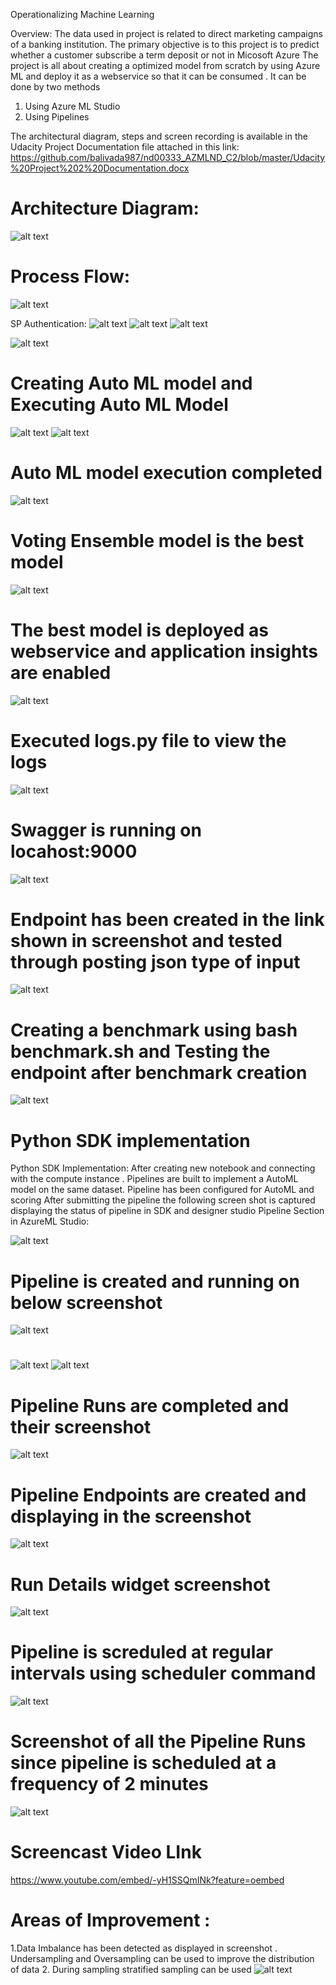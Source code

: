 

Operationalizing Machine Learning

Overview:
The data used in project  is related to direct marketing campaigns of a banking institution. The primary objective is to this project is to predict whether a customer subscribe a term deposit or not in Micosoft Azure 
The project is all about creating a optimized model from scratch  by using Azure ML and deploy it as a webservice so that it can be consumed . 
It can be  done by two methods 
1.	Using Azure ML Studio 
2. Using Pipelines


The architectural diagram, steps and screen recording is available in the Udacity Project Documentation file attached in  this link: 
https://github.com/balivada987/nd00333_AZMLND_C2/blob/master/Udacity%20Project%202%20Documentation.docx


# Architecture Diagram:

![alt text](https://github.com/balivada987/nd00333_AZMLND_C2/blob/master/ArchitectureDia%201.png)


# Process Flow:
![alt text](https://github.com/balivada987/nd00333_AZMLND_C2/blob/master/ProceeFlow%202.PNG)

SP Authentication:
![alt text](https://github.com/balivada987/nd00333_AZMLND_C2/blob/master/SP%20Authentication.png)
![alt text](https://github.com/balivada987/nd00333_AZMLND_C2/blob/master/SP%20Authentication%202.png)
![alt text](https://github.com/balivada987/nd00333_AZMLND_C2/blob/master/SP%20Authentication%203.png)


![alt text](https://github.com/balivada987/nd00333_AZMLND_C2/blob/master/SP%20Authentication%204.png)

# Creating Auto ML model and Executing Auto ML Model
![alt text](https://github.com/balivada987/nd00333_AZMLND_C2/blob/master/AutoML1.png)
![alt text](https://github.com/balivada987/nd00333_AZMLND_C2/blob/master/AutoMl2.png)
# Auto ML model execution completed 
![alt text](https://github.com/balivada987/nd00333_AZMLND_C2/blob/master/AutoML3.png)
# Voting Ensemble model  is the best model 
![alt text](https://github.com/balivada987/nd00333_AZMLND_C2/blob/master/AutoML4.png)

# The best model is deployed as webservice and application insights are enabled
![alt text](https://github.com/balivada987/nd00333_AZMLND_C2/blob/master/AutoML5.png)
# Executed logs.py file  to view the logs 
![alt text](https://github.com/balivada987/nd00333_AZMLND_C2/blob/master/AutoML6.png)
# Swagger is running on locahost:9000
![alt text](https://github.com/balivada987/nd00333_AZMLND_C2/blob/master/AutoML7.png)
# Endpoint has been created in the link shown in screenshot and tested through posting json type of input

![alt text](https://github.com/balivada987/nd00333_AZMLND_C2/blob/master/AutoML8.png)
# Creating a benchmark  using bash benchmark.sh  and Testing the endpoint after benchmark creation
![alt text](https://github.com/balivada987/nd00333_AZMLND_C2/blob/master/AutoML9.png)

# Python SDK implementation
Python SDK Implementation:
After creating new notebook and connecting with the compute instance . Pipelines are built to implement a AutoML model on the same dataset.  Pipeline has been configured for AutoML and scoring
After submitting the pipeline the following screen shot is captured displaying the  status of pipeline in SDK and  designer studio
Pipeline Section in AzureML Studio:


![alt text](https://github.com/balivada987/nd00333_AZMLND_C2/blob/master/AutoML10.png)

# Pipeline is created and running on below screenshot
![alt text](https://github.com/balivada987/nd00333_AZMLND_C2/blob/master/AutoML11.png)
#
![alt text](https://github.com/balivada987/nd00333_AZMLND_C2/blob/master/AutoMl12.png)
![alt text](https://github.com/balivada987/nd00333_AZMLND_C2/blob/master/AutoML13.png)
# Pipeline Runs are completed and their screenshot
![alt text](https://github.com/balivada987/nd00333_AZMLND_C2/blob/master/AutoML14.png)
# Pipeline Endpoints are created and displaying in the screenshot
![alt text](https://github.com/balivada987/nd00333_AZMLND_C2/blob/master/AutoML15.png)
# Run Details widget screenshot
![alt text](https://github.com/balivada987/nd00333_AZMLND_C2/blob/master/AutoML16.png)
# Pipeline is screduled at regular intervals using scheduler command 
![alt text](https://github.com/balivada987/nd00333_AZMLND_C2/blob/master/AutoML17.png)
# Screenshot of all the Pipeline Runs since pipeline is scheduled at a frequency of  2 minutes
![alt text](https://github.com/balivada987/nd00333_AZMLND_C2/blob/master/AutoML18.png)


# Screencast Video LInk

https://www.youtube.com/embed/-yH1SSQmINk?feature=oembed

# Areas of Improvement :
1.Data Imbalance has been detected as displayed in screenshot . Undersampling and Oversampling can be used to improve the distribution of data 
2. During sampling stratified sampling can be used 
![alt text](https://github.com/balivada987/nd00333_AZMLND_C2/blob/master/AreasofImp.png)

